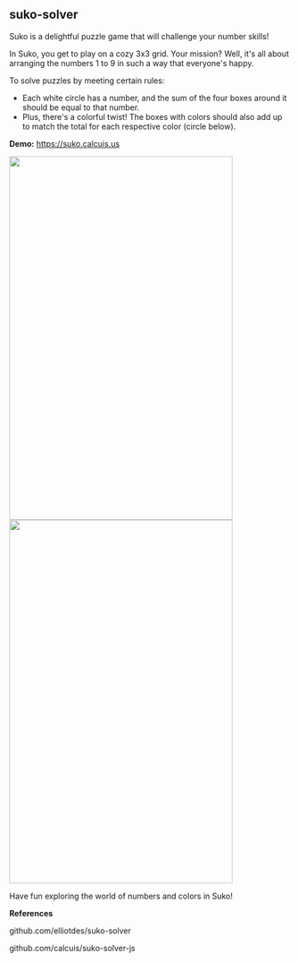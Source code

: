 ## suko-solver

Suko is a delightful puzzle game that will challenge your number skills!

In Suko, you get to play on a cozy 3x3 grid. Your mission? Well, it's all about arranging the numbers 1 to 9 in such a way that everyone's happy.

To solve puzzles by meeting certain rules:
 - Each white circle has a number, and the sum of the four boxes around it should be equal to that number.
 - Plus, there's a colorful twist! The boxes with colors should also add up to match the total for each respective color (circle below).


**Demo:**
https://suko.calcuis.us

[<img src="https://raw.githubusercontent.com/calcuis/suko-solver-ts/master/blank.png" width="400" height="650">](https://github.com/calcuis/suko-solver-ts/blob/main/blank.png)
[<img src="https://raw.githubusercontent.com/calcuis/suko-solver-ts/master/demo.png" width="400" height="650">](https://github.com/calcuis/suko-solver-ts/blob/main/demo.png)

Have fun exploring the world of numbers and colors in Suko!

**References**

github.com/elliotdes/suko-solver

github.com/calcuis/suko-solver-js
